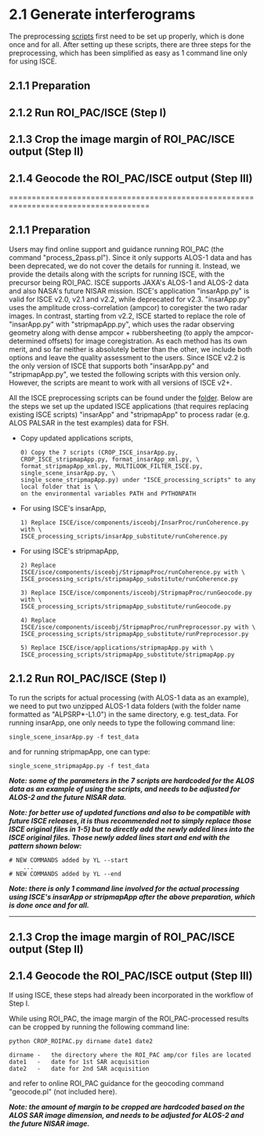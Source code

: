 # 2.1 Generate interferograms

The preprocessing [scripts](https://github.com/leiyangleon/FSH/blob/dev/ISCE_processing_scripts) first need to be set up properly, which is done once and for all. After setting up these scripts, there are three steps for the preprocessing, which has been simplified as easy as 1 command line only for using ISCE. 

## 2.1.1 Preparation
## 2.1.2 Run ROI_PAC/ISCE (Step I)
## 2.1.3 Crop the image margin of ROI_PAC/ISCE output (Step II)
## 2.1.4 Geocode the ROI_PAC/ISCE output (Step III)

=====================================================================================


## 2.1.1 Preparation

Users may find online support and guidance running ROI_PAC (the command "process_2pass.pl"). Since it only supports ALOS-1 data and has been deprecated, we do not cover the details for running it. Instead, we provide the details along with the scripts for running ISCE, with the precursor being ROI_PAC. ISCE supports JAXA's ALOS-1 and ALOS-2 data and also NASA's future NISAR mission. ISCE's application "insarApp.py" is valid for ISCE v2.0, v2.1 and v2.2, while deprecated for v2.3. "insarApp.py" uses the amplitude cross-correlation (ampcor) to coregister the two radar images. In contrast, starting from v2.2, ISCE started to replace the role of "insarApp.py" with "stripmapApp.py", which uses the radar observing geometry along with dense ampcor + rubbersheeting (to apply the ampcor-determined offsets) for image coregistration. As each method has its own merit, and so far neither is absolutely better than the other, we include both options and leave the quality assessment to the users. Since ISCE v2.2 is the only version of ISCE that supports both "insarApp.py" and "stripmapApp.py", we tested the following scripts with this version only. However, the scripts are meant to work with all versions of ISCE v2+.

All the ISCE preprocessing scripts can be found under the [folder](https://github.com/leiyangleon/FSH/blob/dev/ISCE_processing_scripts).
Below are the steps we set up the updated ISCE applications (that requires replacing existing ISCE scripts) "insarApp" and "stripmapApp" to process radar (e.g. ALOS PALSAR in the test examples) data for FSH.


- Copy updated applications scripts,

      0) Copy the 7 scripts (CROP_ISCE_insarApp.py, CROP_ISCE_stripmapApp.py, format_insarApp_xml.py, \
      format_stripmapApp_xml.py, MULTILOOK_FILTER_ISCE.py, single_scene_insarApp.py, \
      single_scene_stripmapApp.py) under "ISCE_processing_scripts" to any local folder that is \
      on the environmental variables PATH and PYTHONPATH

- For using ISCE's insarApp, 

      1) Replace ISCE/isce/components/isceobj/InsarProc/runCoherence.py with \
      ISCE_processing_scripts/insarApp_substitute/runCoherence.py
	
- For using ISCE's stripmapApp,

      2) Replace ISCE/isce/components/isceobj/StripmapProc/runCoherence.py with \
      ISCE_processing_scripts/stripmapApp_substitute/runCoherence.py

      3) Replace ISCE/isce/components/isceobj/StripmapProc/runGeocode.py with \
      ISCE_processing_scripts/stripmapApp_substitute/runGeocode.py

      4) Replace ISCE/isce/components/isceobj/StripmapProc/runPreprocessor.py with \
      ISCE_processing_scripts/stripmapApp_substitute/runPreprocessor.py

      5) Replace ISCE/isce/applications/stripmapApp.py with \
      ISCE_processing_scripts/stripmapApp_substitute/stripmapApp.py



## 2.1.2 Run ROI_PAC/ISCE (Step I)

To run the scripts for actual processing (with ALOS-1 data as an example), we need to put two unzipped ALOS-1 data folders (with the folder name formatted as "ALPSRP*-L1.0") in the same directory, e.g. test_data. For running insarApp, one only needs to type the following command line:
	
    single_scene_insarApp.py -f test_data

and for running stripmapApp, one can type:

    single_scene_stripmapApp.py -f test_data

***Note: some of the parameters in the 7 scripts are hardcoded for the ALOS data as an example of using the scripts, and needs to be adjusted for ALOS-2 and the future NISAR data.***

***Note: for better use of updated functions and also to be compatible with future ISCE releases, it is thus recommended not to simply replace those ISCE original files in 1-5) but to directly add the newly added lines into the ISCE original files. Those newly added lines start and end with the pattern shown below:***

    # NEW COMMANDS added by YL --start
    	...
    # NEW COMMANDS added by YL --end

***Note: there is only 1 command line involved for the actual processing using ISCE's insarApp or stripmapApp after the above preparation, which is done once and for all.***

---------------------------------------------------------------------------------------------------

## 2.1.3 Crop the image margin of ROI_PAC/ISCE output (Step II)
## 2.1.4 Geocode the ROI_PAC/ISCE output (Step III)

If using ISCE, these steps had already been incorporated in the workflow of Step I.

While using ROI_PAC, the image margin of the ROI_PAC-processed results can be cropped by running the following command line:

	python CROP_ROIPAC.py dirname date1 date2

	dirname	-	the directory where the ROI_PAC amp/cor files are located
	date1	-	date for 1st SAR acquisition
	date2	-	date for 2nd SAR acquisition

and refer to online ROI_PAC guidance for the geocoding command "geocode.pl" (not included here). 


***Note: the amount of margin to be cropped are hardcoded based on the ALOS SAR image dimension, and needs to be adjusted for ALOS-2 and the future NISAR image.***
